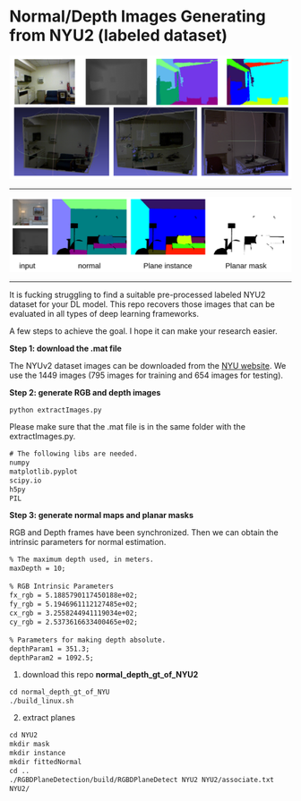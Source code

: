 # Normal/Depth Images Generating from NYU2 (labeled dataset) 

![teaser](teaser/teaser.png)

-----

![teaser-icl](teaser/teaser-icl.png)

---

It is fucking struggling to find a suitable pre-processed labeled NYU2 dataset for your DL model. This repo recovers those images that can be evaluated in all types of deep learning frameworks.

A few steps to achieve the goal.  I hope it can make your research easier.

**Step 1: download the .mat file**

The NYUv2 dataset images can be downloaded from the [NYU website](https://cs.nyu.edu/~silberman/datasets/nyu_depth_v2.html). We use the 1449 images (795 images for training and 654 images for testing).

**Step 2: generate RGB and depth images**

```
python extractImages.py
```

Please make sure that the .mat file is in the same folder with the extractImages.py. 

```
# The following libs are needed.
numpy 
matplotlib.pyplot 
scipy.io 
h5py
PIL 
```

**Step 3: generate normal maps and planar masks**

 RGB and Depth frames have been synchronized. Then we can obtain the intrinsic parameters for normal estimation.  

```
% The maximum depth used, in meters.
maxDepth = 10;

% RGB Intrinsic Parameters
fx_rgb = 5.1885790117450188e+02;
fy_rgb = 5.1946961112127485e+02;
cx_rgb = 3.2558244941119034e+02;
cy_rgb = 2.5373616633400465e+02;

% Parameters for making depth absolute.
depthParam1 = 351.3;
depthParam2 = 1092.5;
```



1. download this repo  **normal_depth_gt_of_NYU2**

```
cd normal_depth_gt_of_NYU
./build_linux.sh 
```

2. extract planes

```
cd NYU2
mkdir mask
mkdir instance
mkdir fittedNormal
cd ..
./RGBDPlaneDetection/build/RGBDPlaneDetect NYU2 NYU2/associate.txt  NYU2/
```

